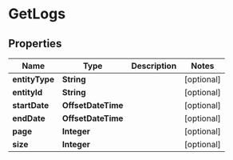 

# GetLogs


## Properties

| Name | Type | Description | Notes |
|------------ | ------------- | ------------- | -------------|
|**entityType** | **String** |  |  [optional] |
|**entityId** | **String** |  |  [optional] |
|**startDate** | **OffsetDateTime** |  |  [optional] |
|**endDate** | **OffsetDateTime** |  |  [optional] |
|**page** | **Integer** |  |  [optional] |
|**size** | **Integer** |  |  [optional] |



